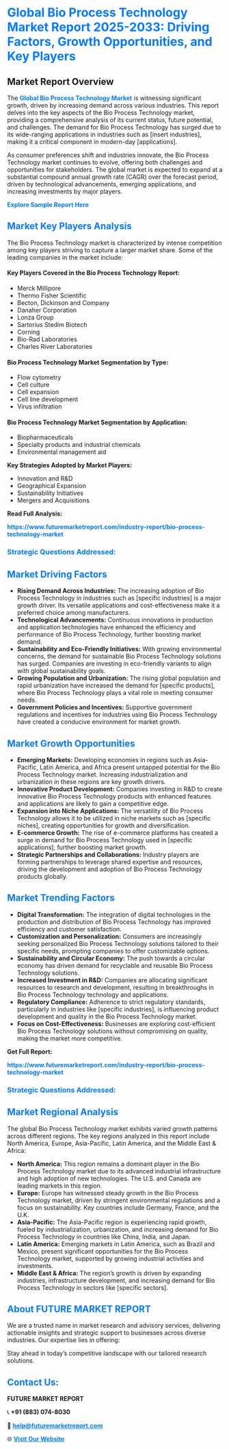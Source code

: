 <h1 style="color: #007BFF;">Global Bio Process Technology Market Report 2025-2033: Driving Factors, Growth Opportunities, and Key Players</h1>

<section id="overview">
<h2>Market Report Overview</h2>
<p>The <a href="https://www.futuremarketreport.com/industry-report/bio-process-technology-market" style="color: #007BFF; text-decoration: none;"><strong>Global Bio Process Technology Market</strong></a> is witnessing significant growth, driven by increasing demand across various industries. This report delves into the key aspects of the Bio Process Technology market, providing a comprehensive analysis of its current status, future potential, and challenges. The demand for Bio Process Technology has surged due to its wide-ranging applications in industries such as [insert industries], making it a critical component in modern-day [applications].</p>
<p>As consumer preferences shift and industries innovate, the Bio Process Technology market continues to evolve, offering both challenges and opportunities for stakeholders. The global market is expected to expand at a substantial compound annual growth rate (CAGR) over the forecast period, driven by technological advancements, emerging applications, and increasing investments by major players.</p>
</section>

<section id="overview">
<p><a href="https://www.futuremarketreport.com/request-sample/reportId=48868" style="color: #007BFF; text-decoration: none;"><strong>Explore Sample Report Here</strong></a></p>
</section>

<section id="key-players">
<h2 style="color: #007BFF;">Market Key Players Analysis</h2>
<p>The Bio Process Technology market is characterized by intense competition among key players striving to capture a larger market share. Some of the leading companies in the market include:</p>
<h4>Key Players Covered in the Bio Process Technology Report:</h4>
<ul><li>Merck Millipore</li><li>Thermo Fisher Scientific</li><li>Becton, Dickinson and Company</li><li>Danaher Corporation</li><li>Lonza Group</li><li>Sartorius Stedim Biotech</li><li>Corning</li><li>Bio-Rad Laboratories</li><li>Charles River Laboratories</li></ul>
<h4>Bio Process Technology Market Segmentation by Type:</h4>
<ul><li>Flow cytometry</li><li>Cell culture</li><li>Cell expansion</li><li>Cell line development</li><li>Virus infiltration</li></ul>

<h4>Bio Process Technology Market Segmentation by Application:</h4>
<ul><li>Biopharmaceuticals</li><li>Specialty products and industrial chemicals</li><li>Environmental management aid</li></ul>
<p><strong>Key Strategies Adopted by Market Players:</strong></p>
<ul>
<li>Innovation and R&D</li>
<li>Geographical Expansion</li>
<li>Sustainability Initiatives</li>
<li>Mergers and Acquisitions</li>
</ul>
</section>

<section>
<p><strong>Read Full Analysis: </strong></p><a href="https://www.futuremarketreport.com/industry-report/bio-process-technology-market" style="color: #007BFF; text-decoration: none;"><strong>https://www.futuremarketreport.com/industry-report/bio-process-technology-market</strong></a>
<h3 style="color: #007BFF;">Strategic Questions Addressed:</h3>
</section>

<section id="driving-factors">
<h2 style="color: #007BFF;">Market Driving Factors</h2>
<ul>
<li><strong>Rising Demand Across Industries:</strong> The increasing adoption of Bio Process Technology in industries such as [specific industries] is a major growth driver. Its versatile applications and cost-effectiveness make it a preferred choice among manufacturers.</li>
<li><strong>Technological Advancements:</strong> Continuous innovations in production and application technologies have enhanced the efficiency and performance of Bio Process Technology, further boosting market demand.</li>
<li><strong>Sustainability and Eco-Friendly Initiatives:</strong> With growing environmental concerns, the demand for sustainable Bio Process Technology solutions has surged. Companies are investing in eco-friendly variants to align with global sustainability goals.</li>
<li><strong>Growing Population and Urbanization:</strong> The rising global population and rapid urbanization have increased the demand for [specific products], where Bio Process Technology plays a vital role in meeting consumer needs.</li>
<li><strong>Government Policies and Incentives:</strong> Supportive government regulations and incentives for industries using Bio Process Technology have created a conducive environment for market growth.</li>
</ul>
</section>

<section id="growth-opportunities">
<h2 style="color: #007BFF;">Market Growth Opportunities</h2>
<ul>
<li><strong>Emerging Markets:</strong> Developing economies in regions such as Asia-Pacific, Latin America, and Africa present untapped potential for the Bio Process Technology market. Increasing industrialization and urbanization in these regions are key growth drivers.</li>
<li><strong>Innovative Product Development:</strong> Companies investing in R&D to create innovative Bio Process Technology products with enhanced features and applications are likely to gain a competitive edge.</li>
<li><strong>Expansion into Niche Applications:</strong> The versatility of Bio Process Technology allows it to be utilized in niche markets such as [specific niches], creating opportunities for growth and diversification.</li>
<li><strong>E-commerce Growth:</strong> The rise of e-commerce platforms has created a surge in demand for Bio Process Technology used in [specific applications], further boosting market growth.</li>
<li><strong>Strategic Partnerships and Collaborations:</strong> Industry players are forming partnerships to leverage shared expertise and resources, driving the development and adoption of Bio Process Technology products globally.</li>
</ul>
</section>

<section id="trending-factors">
<h2 style="color: #007BFF;">Market Trending Factors</h2>
<ul>
<li><strong>Digital Transformation:</strong> The integration of digital technologies in the production and distribution of Bio Process Technology has improved efficiency and customer satisfaction.</li>
<li><strong>Customization and Personalization:</strong> Consumers are increasingly seeking personalized Bio Process Technology solutions tailored to their specific needs, prompting companies to offer customizable options.</li>
<li><strong>Sustainability and Circular Economy:</strong> The push towards a circular economy has driven demand for recyclable and reusable Bio Process Technology solutions.</li>
<li><strong>Increased Investment in R&D:</strong> Companies are allocating significant resources to research and development, resulting in breakthroughs in Bio Process Technology technology and applications.</li>
<li><strong>Regulatory Compliance:</strong> Adherence to strict regulatory standards, particularly in industries like [specific industries], is influencing product development and quality in the Bio Process Technology market.</li>
<li><strong>Focus on Cost-Effectiveness:</strong> Businesses are exploring cost-efficient Bio Process Technology solutions without compromising on quality, making the market more competitive.</li>
</ul>
</section>

<section>
<p><strong>Get Full Report: </strong></p><a href="https://www.futuremarketreport.com/industry-report/bio-process-technology-market" style="color: #007BFF; text-decoration: none;"><strong>https://www.futuremarketreport.com/industry-report/bio-process-technology-market</strong></a>
<h3 style="color: #007BFF;">Strategic Questions Addressed:</h3>
</section>


<section id="regional-analysis">
<h2 style="color: #007BFF;">Market Regional Analysis</h2>
<p>The global Bio Process Technology market exhibits varied growth patterns across different regions. The key regions analyzed in this report include North America, Europe, Asia-Pacific, Latin America, and the Middle East & Africa:</p>
<ul>
<li><strong>North America:</strong> This region remains a dominant player in the Bio Process Technology market due to its advanced industrial infrastructure and high adoption of new technologies. The U.S. and Canada are leading markets in this region.</li>
<li><strong>Europe:</strong> Europe has witnessed steady growth in the Bio Process Technology market, driven by stringent environmental regulations and a focus on sustainability. Key countries include Germany, France, and the U.K.</li>
<li><strong>Asia-Pacific:</strong> The Asia-Pacific region is experiencing rapid growth, fueled by industrialization, urbanization, and increasing demand for Bio Process Technology in countries like China, India, and Japan.</li>
<li><strong>Latin America:</strong> Emerging markets in Latin America, such as Brazil and Mexico, present significant opportunities for the Bio Process Technology market, supported by growing industrial activities and investments.</li>
<li><strong>Middle East & Africa:</strong> The region’s growth is driven by expanding industries, infrastructure development, and increasing demand for Bio Process Technology in sectors like [specific sectors].</li>
</ul>
</section>

<footer>
<h2 style="color: #007BFF;">About FUTURE MARKET REPORT</h2>
<p>We are a trusted name in market research and advisory services, delivering actionable insights and strategic support to businesses across diverse industries. Our expertise lies in offering:</p>

<p>Stay ahead in today’s competitive landscape with our tailored research solutions.</p>

<h2 style="color: #007BFF;">Contact Us:</h2>
<p><strong>FUTURE MARKET REPORT</strong></p>
<p>📞 <strong>+91 (883) 074-8030</strong></p>
<p>📧 <strong><a href="mailto:help@futuremarketreport.com" style="color: #007BFF;">help@futuremarketreport.com</a></strong></p>
<p>🌐 <strong><a href="https://www.futuremarketreport.com/" style="color: #007BFF;">Visit Our Website</a></strong></p>
</footer>